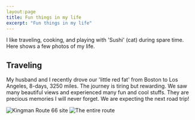 ```yaml
---
layout:page
title: Fun things in my life
excerpt: "Fun things in my life"
---
```


I like traveling, cooking, and playing with 'Sushi' (cat) during spare time. Here shows a few photos of my life.

## Traveling
My husband and I recently drove our 'little red fat' from Boston to Los Angeles, 8-days, 3250 miles. The journey is tiring but rewarding. We saw many beautiful views and experienced many fun and cool stuffs. They are precious memories I will never forget. We are expecting the next road trip!

![Kingman Route 66 site](/my_pictures/kingman.jpg)
![The entire route](/my_pictures/roadtrip3.png)



<!-- <center><img src = "https://github.com/bing-he/bing-he.github.io/tree/main/my_pictures/kingman.jpg" alt="Drawing" style="width: 600px;"/></center>
<br/><br/>
<center><iframe src="https://github.com/bing-he/bing-he.github.io/tree/main/my_pictures/roadtrip.png" width="590" height="480"></iframe></center>
         -->
